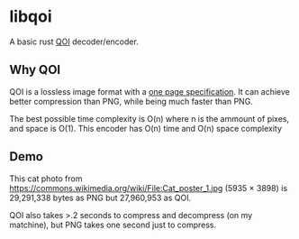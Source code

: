 # libqoi

A basic rust [QOI](https://qoiformat.org/) decoder/encoder.

## Why QOI

QOI is a lossless image format with a [one page specification](https://qoiformat.org/qoi-specification.pdf). It can achieve better compression than PNG, while being much faster than PNG.

The best possible time complexity is O(n) where n is the ammount of pixes, and space is O(1). This encoder has O(n) time and O(n) space complexity

## Demo

This cat photo from https://commons.wikimedia.org/wiki/File:Cat_poster_1.jpg (5935 × 3898) is 29,291,338 bytes as PNG but 27,960,953 as QOI.

QOI also takes >.2 seconds to compress and decompress (on my matchine), but PNG takes one second just to compress.
